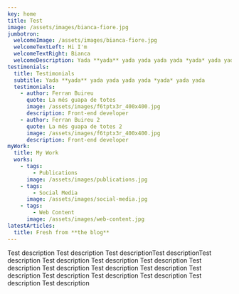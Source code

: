 ```yaml
---
key: home
title: Test
image: /assets/images/bianca-fiore.jpg
jumbotron:
  welcomeImage: /assets/images/bianca-fiore.jpg
  welcomeTextLeft: Hi I'm
  welcomeTextRight: Bianca
  welcomeDescription: Yada **yada** yada yada yada yada *yada* yada yada
testimonials:
  title: Testimonials
  subtitle: Yada **yada** yada yada yada yada *yada* yada yada
  testimonials:
    - author: Ferran Buireu
      quote: La més guapa de totes
      image: /assets/images/f6tptx3r_400x400.jpg
      description: Front-end developer
    - author: Ferran Buireu 2
      quote: La més guapa de totes 2
      image: /assets/images/f6tptx3r_400x400.jpg
      description: Front-end developer
myWork:
  title: My Work
  works:
    - tags:
        - Publications
      image: /assets/images/publications.jpg
    - tags:
        - Social Media
      image: /assets/images/social-media.jpg
    - tags:
        - Web Content
      image: /assets/images/web-content.jpg
latestArticles:
  title: Fresh from **the blog**
---
```

Test description Test description Test descriptionTest descriptionTest description Test description Test description Test description Test description Test description Test description Test description Test description Test description Test description Test description Test description Test description